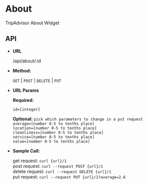 # About
TripAdvisor About Widget

**API**
----

* **URL**

  /api/about/:id

* **Method:**

  `GET` | `POST` | `DELETE` | `PUT`

*  **URL Params**

   **Required:**

   `id=[integer]`

   **Optional:**
   `pick which parameters to change in a put request`<br>
   `average=[number 0-5 to tenths place]`<br>
   `location=[number 0-5 to tenths place]`<br>
   `cleanliness=[number 0-5 to tenths place]`<br>
   `service=[number 0-5 to tenths place]`<br>
   `value=[number 0-5 to tenths place]`<br>

* **Sample Call:**

  get request: `curl {url}/1`<br>
  post request: `curl --request POST {url}/1`<br>
  delete request: `curl --request DELETE {url}/1`<br>
  put request: `curl --request PUT {url}/1?average=2.6`<br>

